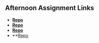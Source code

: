 ## Afternoon Assignment Links

* **[Repo](https://github.com/TylerHigby/fs-journal)**
* **[Repo](https://github.com/TylerHigby/CoolSite)**
* **[Repo](https://github.com/TylerHigby/CloneSite)**
* **[Repo](https://github.com/TylerChristiansen22/PartnerClone)
